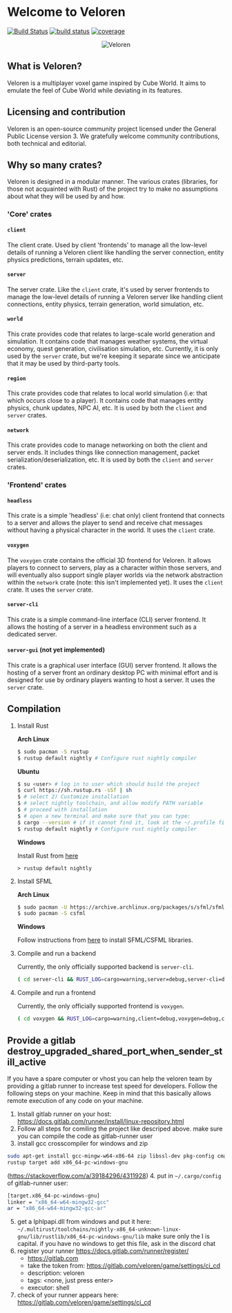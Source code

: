 # Welcome to Veloren

[![Build Status](https://travis-ci.org/veloren/game.svg?branch=master)](https://travis-ci.org/veloren/game)
[![build status](https://gitlab.com/veloren/game/badges/master/build.svg)](https://gitlab.com/veloren/game)
[![coverage](https://gitlab.com/veloren/game/badges/master/coverage.svg)](https://gitlab.com/veloren/game/pipelines)

<p align="center">
	<img alt="Veloren" src="https://raw.github.com/veloren/game/master/misc/screenshot1.png">
</p>

## What is Veloren?
Veloren is a multiplayer voxel game inspired by Cube World. It aims to emulate the feel of Cube World while deviating in its features.

## Licensing and contribution

Veloren is an open-source community project licensed under the General Public License version 3. We gratefully welcome community contributions, both technical and editorial.

## Why so many crates?

Veloren is designed in a modular manner. The various crates (libraries, for those not acquainted with Rust) of the project try to make no assumptions about what they will be used by and how.

### 'Core' crates

#### `client`

The client crate. Used by client 'frontends' to manage all the low-level details of running a Veloren client like handling the server connection, entity physics predictions, terrain updates, etc.

#### `server`

The server crate. Like the `client` crate, it's used by server frontends to manage the low-level details of running a Veloren server like handling client connections, entity physics, terrain generation, world simulation, etc.

#### `world`

This crate provides code that relates to large-scale world generation and simulation. It contains code that manages weather systems, the virtual economy, quest generation, civilisation simulation, etc. Currently, it is only used by the `server` crate, but we're keeping it separate since we anticipate that it may be used by third-party tools.

#### `region`

This crate provides code that relates to local world simulation (i.e: that which occurs close to a player). It contains code that manages entity physics, chunk updates, NPC AI, etc. It is used by both the `client` and `server` crates.

#### `network`

This crate provides code to manage networking on both the client and server ends. It includes things like connection management, packet serialization/deserialization, etc. It is used by both the `client` and `server` crates.

### 'Frontend' crates

#### `headless`

This crate is a simple 'headless' (i.e: chat only) client frontend that connects to a server and allows the player to send and receive chat messages without having a physical character in the world. It uses the `client` crate.

#### `voxygen`

The `voxygen` crate contains the official 3D frontend for Veloren. It allows players to connect to servers, play as a character within those servers, and will eventually also support single player worlds via the network abstraction within the `network` crate (note: this isn't implemented yet). It uses the `client` crate. It uses the `server` crate.

#### `server-cli`

This crate is a simple command-line interface (CLI) server frontend. It allows the hosting of a server in a headless environment such as a dedicated server.

#### `server-gui` (not yet implemented)

This crate is a graphical user interface (GUI) server frontend. It allows the hosting of a server front an ordinary desktop PC with minimal effort and is designed for use by ordinary players wanting to host a server. It uses the `server` crate.

## Compilation

1. Install Rust

	**Arch Linux**

	```bash
	$ sudo pacman -S rustup
	$ rustup default nightly # Configure rust nightly compiler
	```

	**Ubuntu**

	```bash
	$ su <user> # log in to user which should build the project
	$ curl https://sh.rustup.rs -sSf | sh
	$ # select 2) Customize installation
	$ # select nightly toolchain, and allow modify PATH variable
	$ # proceed with installation
	$ # open a new terminal and make sure that you can type:
	$ cargo --version # if it cannot find it, look at the ~/.profile file and conside moving the PATH variable at the end of ~/.bashrc, open a new terminal and try again
	$ rustup default nightly # Configure rust nightly compiler
	```

	**Windows**

	Install Rust from [here](https://www.rust-lang.org/en-US/install.html)

	```
	> rustup default nightly
	```

2. Install SFML

	**Arch Linux**

	```bash
	$ sudo pacman -U https://archive.archlinux.org/packages/s/sfml/sfml-2.4.2-5-x86_64.pkg.tar.xz #needed for now, because sfml is normaly 2.5 and csfml only 2.4
	$ sudo pacman -S csfml
	```

	**Windows**

	Follow instructions from [here](https://github.com/jeremyletang/rust-sfml/wiki/How-to-use-rust-sfml-on-Windows) to install SFML/CSFML libraries.


3. Compile and run a backend

	Currently, the only officially supported backend is `server-cli`.

	```bash
	( cd server-cli && RUST_LOG=cargo=warning,server=debug,server-cli=debug,common=debug,region=debug,world=debug cargo run)
	```

4. Compile and run a frontend

	Currently, the only officially supported frontend is `voxygen`.

	```bash
	( cd voxygen && RUST_LOG=cargo=warning,client=debug,voxygen=debug,common=debug,region=debug,world=debug cargo run)
	```

## Provide a gitlab destroy_upgraded_shared_port_when_sender_still_active
If you have a spare computer or vhost you can help the veloren team by providing a gitlab runner to increase test speed for developers.
Follow the following steps on your machine. Keep in mind that this basically allows remote execution of any code on your machine.
1. Install gitlab runner on your host: https://docs.gitlab.com/runner/install/linux-repository.html
2. Follow all steps for comiling the project like descriped above. make sure you can compile the code as gitlab-runner user
3. install gcc crosscompiler for windows and zip
```bash
sudo apt-get install gcc-mingw-w64-x86-64 zip libssl-dev pkg-config cmake zlib1g-dev -y
rustup target add x86_64-pc-windows-gnu
```
(https://stackoverflow.com/a/39184296/4311928)
4. put in `~/.cargo/config` of gitlab-runner user:
```bash
[target.x86_64-pc-windows-gnu]
linker = "x86_64-w64-mingw32-gcc"
ar = "x86_64-w64-mingw32-gcc-ar"
```
5. get a Iphlpapi.dll from windows and put it here: `~/.multirust/toolchains/nightly-x86_64-unknown-linux-gnu/lib/rustlib/x86_64-pc-windows-gnu/lib`
	make sure only the I is capital. if you have no windows to get this file, ask in the discord chat
6. register your runner https://docs.gitlab.com/runner/register/
	- https://gitlab.com
	- take the token from: https://gitlab.com/veloren/game/settings/ci_cd
	- description: veloren <your user name>
	- tags: <none, just press enter>
	- executor: shell
7. check of your runner appears here: https://gitlab.com/veloren/game/settings/ci_cd
